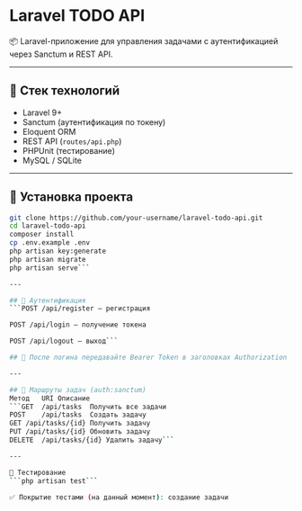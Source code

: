 # Laravel TODO API

📦 Laravel-приложение для управления задачами с аутентификацией через Sanctum и REST API.

---

## 🚀 Стек технологий

- Laravel 9+
- Sanctum (аутентификация по токену)
- Eloquent ORM
- REST API (`routes/api.php`)
- PHPUnit (тестирование)
- MySQL / SQLite

---

## 🔧 Установка проекта

```bash
git clone https://github.com/your-username/laravel-todo-api.git
cd laravel-todo-api
composer install
cp .env.example .env
php artisan key:generate
php artisan migrate
php artisan serve```

---

## 🔐 Аутентификация
```POST /api/register — регистрация

POST /api/login — получение токена

POST /api/logout — выход```

## 📌 После логина передавайте Bearer Token в заголовках Authorization

---

## 📌 Маршруты задач (auth:sanctum)
Метод	URI	Описание
```GET	/api/tasks	Получить все задачи
POST	/api/tasks	Создать задачу
GET	/api/tasks/{id}	Получить задачу
PUT	/api/tasks/{id}	Обновить задачу
DELETE	/api/tasks/{id}	Удалить задачу```

---

🧪 Тестирование
```php artisan test```

✅ Покрытие тестами (на данный момент): создание задачи
